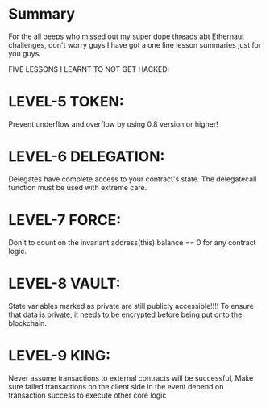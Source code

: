 # Summary


For the all peeps who missed out my super dope threads abt Ethernaut challenges, don't worry guys I  have got a one line lesson summaries just for you guys.

FIVE LESSONS I LEARNT TO NOT GET HACKED:


# LEVEL-5 TOKEN:
Prevent underflow and overflow  by using 0.8 version or higher!


# LEVEL-6 DELEGATION: 
Delegates have complete access to your contract's state. The delegatecall function  must be used with extreme care.


# LEVEL-7 FORCE: 
Don't to count on the invariant address(this).balance == 0 for any contract logic.


# LEVEL-8 VAULT:
State variables marked as private are still publicly accessible!!!! To ensure that data is private, it needs to be encrypted before being put onto the blockchain.


# LEVEL-9 KING:
Never assume transactions to external contracts will be successful, 
Make sure failed transactions on the client side in the event depend on transaction success to execute other core logic
